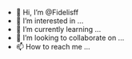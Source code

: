 - 👋 Hi, I’m @Fidelisff
- 👀 I’m interested in ...
- 🌱 I’m currently learning ...
- 💞️ I’m looking to collaborate on ...
- 📫 How to reach me ...

<!---
Fidelisff/Fidelisff is a ✨ special ✨ repository because its `README.md` (this file) appears on your GitHub profile.
You can click the Preview link to take a look at your changes.
--->
